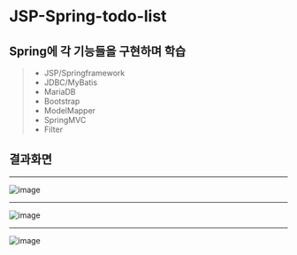 # JSP-Spring-todo-list
Spring에 각 기능들을 구현하며 학습
------------
> + JSP/Springframework
> + JDBC/MyBatis
> + MariaDB
> + Bootstrap
> + ModelMapper
> + SpringMVC
> + Filter

## 결과화면
------------
![image](https://user-images.githubusercontent.com/79129475/187866226-b4187c00-0d0e-411b-ac90-db32c7d4a04a.png)

------------
![image](https://user-images.githubusercontent.com/79129475/187866278-bb9aff12-810a-400a-a416-3f7e585630d7.png)

------------
![image](https://user-images.githubusercontent.com/79129475/187866322-57c5e469-178c-4e62-b593-e8c662201e77.png)


